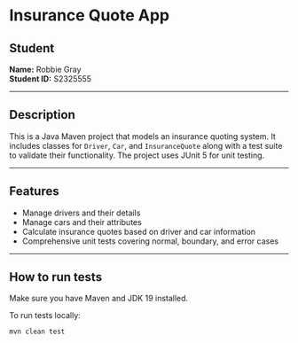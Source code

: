# Insurance Quote App

## Student
**Name:** Robbie Gray  
**Student ID:** S2325555

---

## Description
This is a Java Maven project that models an insurance quoting system. It includes classes for `Driver`, `Car`, and `InsuranceQuote` along with a test suite to validate their functionality. The project uses JUnit 5 for unit testing.

---

## Features
- Manage drivers and their details
- Manage cars and their attributes
- Calculate insurance quotes based on driver and car information
- Comprehensive unit tests covering normal, boundary, and error cases

---

## How to run tests

Make sure you have Maven and JDK 19 installed.

To run tests locally:

```bash
mvn clean test

